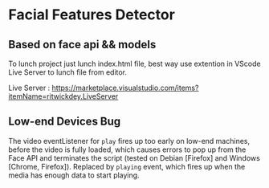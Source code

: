 # Facial Features Detector 

## Based on face api && models

To lunch project just lunch index.html file, best way use extention in VScode Live Server to lunch file from editor.

Live Server : https://marketplace.visualstudio.com/items?itemName=ritwickdey.LiveServer


## Low-end Devices Bug

The video eventListener for `play` fires up too early on low-end machines, before the video is fully loaded, which causes errors to pop up from the Face API and terminates the script (tested on Debian [Firefox] and Windows [Chrome, Firefox]). Replaced by `playing` event, which fires up when the media has enough data to start playing.
